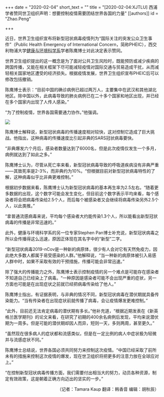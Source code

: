 +++
date = "2020-02-04"
short_text = ""
title = "[2020-02-04:XJTLU] 西浦学者赞同世卫组织声明：想要控制疫情需要团结世界各国的力量"
[[authors]]
    id = "Zhao.Peng"

+++

<p>近日，世界卫生组织宣布将新型冠状病毒疫情列为“国际关注的突发公众卫生事件”（Public Health Emergency of International Concern，简称PHEIC），西交利物浦大学<a href="study/departments/academic-departments/health-and-environmental-sciences/">健康与环境科学系</a>学者陈鹰博士对此决定表示赞同。</p><p>世界卫生组织提出的这一概念是为了面对公共卫生风险时，既能预防或减少疾病的跨国传播，又能在相关框架下尽可能减轻疫情对国际交通与贸易造成干扰，从而减轻相关国家地区遭受的经济损失。根据疫情发展，世界卫生组织宣布PHEIC后可以修改包括撤销。</p><p>陈鹰博士表示：“目前中国的确诊病例已超过两万人，主要集中在武汉和其他湖北地区。除中国以外，此病毒导致的肺炎病例已在二十多个国家和地区出现，并已经在多个国家内出现了人传人感染。”</p><p>“为了控制疫情，世界各国需要通力协作。”他强调。</p><p><img src="https://www.xjtlu.edu.cn/en/assets/images/news/2020/02/who2.jpg"></p><p>陈鹰博士解释说，新型冠状病毒的传播速度相对较快，这对控制它造成了巨大挑战。他指出，这种病毒的传播速度比引起非典的SARS冠状病毒要快。</p><p>“非典爆发六个月后，感染者数量达到了6000名，但是此次疫情仅发生一个多月，病例就达到了如此之多。”</p><p>陈鹰博士认为，尽管从死亡率来看，新型冠状病毒导致的呼吸道疾病没有非典严重——其致死率是2-3%，而非典约为10%。“但根据目前对新型冠状病毒特性的了解，这种病毒似乎比非典更难控制。”</p><p>根据初步数据来看，陈鹰博士认为新型冠状病毒的基本再生率为2.5左右。“随着更多数据的出现，这个数字可能会发生变化，但目前这个数字表示平均来看，每个感染者将会把病毒传染给2.5个人，而后每个被感染者又会继续将病毒传染另外2.5个人，以此类推。”</p><p>“拿普通流感病毒来说，平均每个感染者大约能传染1.3个人，所以能看出新型冠状病毒的传播是非常迅速的。”</p><p>此外，健康与环境科学系的另一位专家Stephen Pan博士补充说，新型冠状病毒之所以会传播得这么迅速，原因正体现在其名字中的“新型”二字。</p><p>“新型冠状病毒2019-nCov是一种新的病原体，很少有人会对它有天然免疫力，因此绝大多数人都属于易受感染的人群。”他解释说，“当一种新的病原体被引入易感人群中时，如果不采取有效的干预措施，传播可能会非常迅速。”</p><p>除了强大的传播能力之外，陈鹰博士表示控制疫情的另一个难点是可能存在感染者不知道自己已经染上了病毒。“一种原因是感染者可能不会出现严重的症状，另一方面也可能是在出现症状之前就已经把病毒传染给了他人。”</p><p>陈鹰博士指出，有证据表明，与非典的情况不同，新型冠状病毒在潜伏期就具备传染能力。“当有传染者在出现症状前就传播了病毒，会让疫情爆发更难控制。”</p><p>“此外，目前还无法肯定病毒的潜伏期有多长。”他补充道，“根据近期发表在《新英格兰医学期刊》的论文来看，在研究了初期的400余名病例后发现，平均来说潜伏期为一周多。但是可能的潜伏期却因人而异，短则一天，多则两周，甚至更久。”</p><p>“虽然现在很多病人的症状都和流感类似，但是在一定比例的病人中症状极为轻微并与流感症状不同。”</p><p>陈鹰博士总结说，世界各国必须共同努力来控制这次疫情。“中国已经采取了前所未有的措施来控制这次疫情的爆发，现在世卫组织将把更多的注意力放在全球应对上。”</p><p>“在控制新型冠状病毒传播方面，我们需要付出相当大的努力，动员各种资源，制定有效政策，这是朝着正确方向迈出的坚实的一步。”</p><p style="text-align: right;">（记者：Tamara Kaup 翻译：韩香音 编辑：胡秋辰）</p>			

